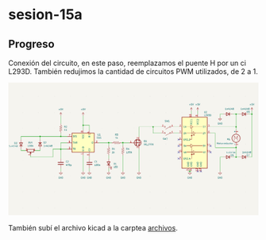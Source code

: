 # sesion-15a


## Progreso

Conexión del circuito, en este paso, reemplazamos el puente H por un ci L293D. También redujimos la cantidad de circuitos PWM utilizados, de 2 a 1.

![Imagen circuito fps555 v2](./archivos/fps555-sch-v2.png)

También subí el archivo kicad a la carptea [archivos](https://github.com/clifford1one/dis8644-2025-1-proyectos/tree/main/07-clifford1one/sesion-15a/archivos/).